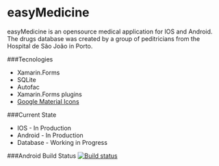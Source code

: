 # easyMedicine

easyMedicine is an opensource medical application for IOS and Android. The drugs database was created by a group of peditricians from the Hospital de São João in Porto.


###Tecnologies 
  - Xamarin.Forms
  - SQLite 
  - Autofac 
  - Xamarin.Forms plugins
  - [Google Material Icons](https://design.google.com/icons/)

###Current State
  - IOS - In Production
  - Android - In Production
  - Database - Working in Progress

###Android Build Status
[![Build status](https://build.appcenter.ms/v0.1/apps/25e2f8bd-9679-4df3-9365-7c018e5af5ea/branches/master/badge)](https://appcenter.ms)
